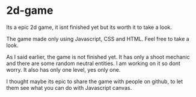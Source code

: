 # 2d-game
Its a epic 2d game, it isnt finished yet but its worth it to take a look.

The game made only using Javascript, CSS and HTML. Feel free to take a look.

As I said earlier, the game is not finished yet. It has only a shoot mechanic and there are some random neutral entities. I am working on it
so dont worry. It also has only one level, yes only one. 

I thought maybe its epic to share the game with people on github, to let them see what you can do with Javascript canvas.
